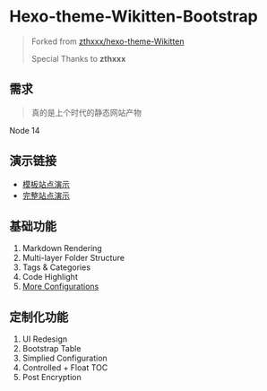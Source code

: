 # Hexo-theme-Wikitten-Bootstrap

> Forked from [zthxxx/hexo-theme-Wikitten](https://github.com/zthxxx/hexo-theme-Wikitten)
>
> Special Thanks to **zthxxx**

## 需求

> 真的是上个时代的静态网站产物

Node 14

## 演示链接


- [模板站点演示](https://hexo-theme-wikitten-bootstrap.vercel.app/)
- [完整站点演示](https://note.szhshp.org)

## 基础功能

1. Markdown Rendering
2. Multi-layer Folder Structure
3. Tags & Categories
4. Code Highlight
5. [More Configurations](https://github.com/zthxxx/hexo-theme-Wikitten/blob/master/README_zh-CN.md)

## 定制化功能

1. UI Redesign 
2. Bootstrap Table
3. Simplied Configuration 
5. Controlled + Float TOC
6. Post Encryption
